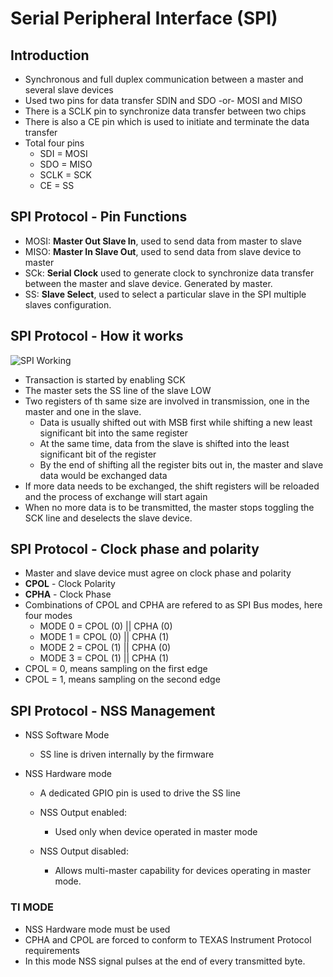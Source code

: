 # Serial Peripheral Interface (SPI)

## Introduction
- Synchronous and full duplex communication between a master and several slave devices
- Used two pins for data transfer SDIN and SDO -or- MOSI and MISO
- There is a SCLK pin to synchronize data transfer between two chips
- There is also a CE pin which is used to initiate and terminate the data transfer
- Total four pins
  - SDI = MOSI
  - SDO = MISO
  - SCLK = SCK
  - CE = SS

## SPI Protocol - Pin Functions

- MOSI: **Master Out Slave In**, used to send data from master to slave
- MISO: **Master In Slave Out**, used to send data from slave device to master
- SCk: **Serial Clock** used to generate clock to synchronize data transfer between the master and slave device. Generated by master.
- SS: **Slave Select**, used to select a particular slave in the SPI multiple slaves configuration.

## SPI Protocol - How it works

![SPI Working](https://user-images.githubusercontent.com/84496147/158118113-07edac80-c38d-4448-aaaf-4e2bde8f1256.PNG)

- Transaction is started by enabling SCK
- The master sets the SS line of the slave LOW
- Two registers of th same size are involved in transmission, one in the master and one in the slave.
  - Data is usually shifted out with MSB first while shifting a new least significant bit into the same register
  - At the same time, data from the slave is shifted into the least significant bit of the register
  - By the end of shifting all the register bits out in, the master and slave data would be exchanged data
- If more data needs to be exchanged, the shift registers will be reloaded and the process of exchange will start again
- When no more data is to be transmitted, the master stops toggling the SCK line and deselects the slave device.

## SPI Protocol - Clock phase and polarity

- Master and slave device must agree on clock phase and polarity
- **CPOL** - Clock Polarity
- **CPHA** - Clock Phase
- Combinations of CPOL and CPHA are refered to as SPI Bus modes, here four modes
  - MODE 0 = CPOL (0) || CPHA (0)
  - MODE 1 = CPOL (0) || CPHA (1)
  - MODE 2 = CPOL (1) || CPHA (0)
  - MODE 3 = CPOL (1) || CPHA (1)
- CPOL = 0, means sampling on the first edge
- CPOL = 1, means sampling on the second edge

## SPI Protocol - NSS Management

- NSS Software Mode
  - SS line is driven internally by the firmware

- NSS Hardware mode
  - A dedicated GPIO pin is used to drive the SS line

  - NSS Output enabled:
    - Used only when device operated in master mode
  
  - NSS Output disabled:
    - Allows multi-master capability for devices operating in master mode.

### TI MODE
 - NSS Hardware mode must be used
 - CPHA and CPOL are forced to conform to TEXAS Instrument Protocol requirements
 - In this mode NSS signal pulses at the end of every transmitted byte.
 
 
 


